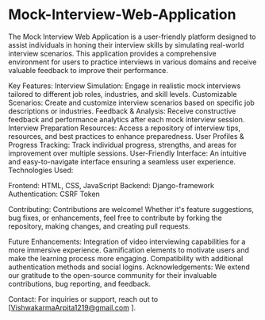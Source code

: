 # Mock-Interview-Web-Application
The Mock Interview Web Application is a user-friendly platform designed to assist individuals in honing their interview skills by simulating real-world interview scenarios. This application provides a comprehensive environment for users to practice interviews in various domains and receive valuable feedback to improve their performance.

Key Features:
Interview Simulation: Engage in realistic mock interviews tailored to different job roles, industries, and skill levels.
Customizable Scenarios: Create and customize interview scenarios based on specific job descriptions or industries.
Feedback & Analysis: Receive constructive feedback and performance analytics after each mock interview session.
Interview Preparation Resources: Access a repository of interview tips, resources, and best practices to enhance preparedness.
User Profiles & Progress Tracking: Track individual progress, strengths, and areas for improvement over multiple sessions.
User-Friendly Interface: An intuitive and easy-to-navigate interface ensuring a seamless user experience.
Technologies Used:

Frontend: HTML, CSS, JavaScript
Backend: Django-framework 
Authentication: CSRF Token

Contributing:
Contributions are welcome! Whether it's feature suggestions, bug fixes, or enhancements, feel free to contribute by forking the repository, making changes, and creating pull requests.

Future Enhancements:
Integration of video interviewing capabilities for a more immersive experience.
Gamification elements to motivate users and make the learning process more engaging.
Compatibility with additional authentication methods and social logins.
Acknowledgements:
We extend our gratitude to the open-source community for their invaluable contributions, bug reporting, and feedback.

Contact:
For inquiries or support, reach out to [VishwakarmaArpita1219@gmail.com ].

